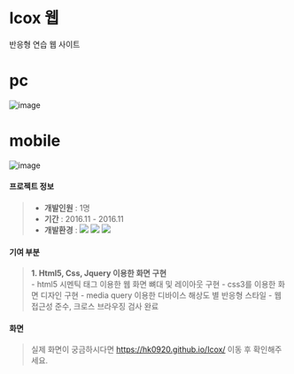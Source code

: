 # Icox 웹 
반응형 연습 웹 사이트

# pc
![image](https://user-images.githubusercontent.com/75876034/155289449-20c0e5e8-0d3d-4ab6-b8ba-abd85ef432c2.png)

# mobile
![image](https://user-images.githubusercontent.com/75876034/155289563-a2f469e9-c721-448b-96f0-0f29f9dcf8c2.png)


#### 프로젝트 정보
> * **개발인원** : 1명
> * **기간** : 2016.11 - 2016.11
> * **개발환경** : 
    <span><img src="https://img.shields.io/badge/HTML-e34f26?style=flat&logo=html5&logoColor=white"/></span>
    <span><img src="https://img.shields.io/badge/CSS-1572b6?style=flat&logo=css3&logoColor=white"/></span>
    <span><img src="https://img.shields.io/badge/jQuery-0769ad?style=flat&logo=jquery&logoColor=white"/></span>

#### 기여 부분
>   **1. Html5, Css, Jquery 이용한 화면 구현**   
>     - html5 시멘틱 태그 이용한 웹 화면 뼈대 및 레이아웃 구현
>     - css3를 이용한 화면 디자인 구현
>     - media query 이용한 디바이스 해상도 별 반응형 스타일 
>     - 웹 접근성 준수, 크로스 브라우징 검사 완료

#### 화면
>   실제 화면이 궁금하시다면 https://hk0920.github.io/Icox/ 이동 후 확인해주세요.
